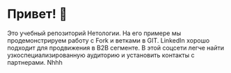# Привет! 👋

Это учебный репозиторий Нетологии. На его примере мы продемонстрируем работу с Fork и ветками в GIT. 
LinkedIn хорошо подходит для продвижения в B2B сегменте. В этой соцсети легче найти узкоспециализированную аудиторию и установить контакты с партнерами. 
Nhhh
